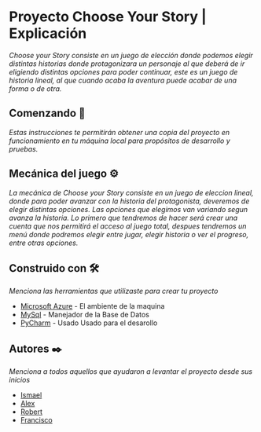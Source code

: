 # Proyecto Choose Your Story | Explicación

_Choose your Story consiste en un juego de elección donde podemos elegir distintas historias donde protagonizara un personaje al que deberá de ir eligiendo distintas opciones para poder continuar, este es un juego de historia lineal, al que cuando acaba la aventura puede acabar de una forma o de otra._


## Comenzando 🚀

_Estas instrucciones te permitirán obtener una copia del proyecto en funcionamiento en tu máquina local para propósitos de desarrollo y pruebas._


## Mecánica del juego ⚙️

_La mecánica de Choose your Story consiste en un juego de eleccion lineal, donde para poder avanzar con la historia del protagonista, deveremos de elegir distintas opciones. Las opciones que elegimos van variando segun avanza la historia. Lo primero que tendremos de hacer será crear una cuenta que nos permitirá el acceso al juego total, despues tendremos un menú donde podremos elegir entre jugar, elegir historia o ver el progreso, entre otras opciones._


## Construido con 🛠️

_Menciona las herramientas que utilizaste para crear tu proyecto_

* [Microsoft Azure](https://azure.microsoft.com/es-es/free/search/) - El ambiente de la maquina
* [MySql](https://www.mysql.com) - Manejador de la Base de Datos
* [PyCharm](https://www.jetbrains.com/es-es/pycharm/) - Usado Usado para el desarollo


## Autores ✒️

_Menciona a todos aquellos que ayudaron a levantar el proyecto desde sus inicios_

* [Ismael](https://github.com/itsJRillo)
* [Alex](https://github.com/AlexPozas)
* [Robert](https://github.com/itsSanchez)
* [Francisco](https://github.com/moralespaco)
